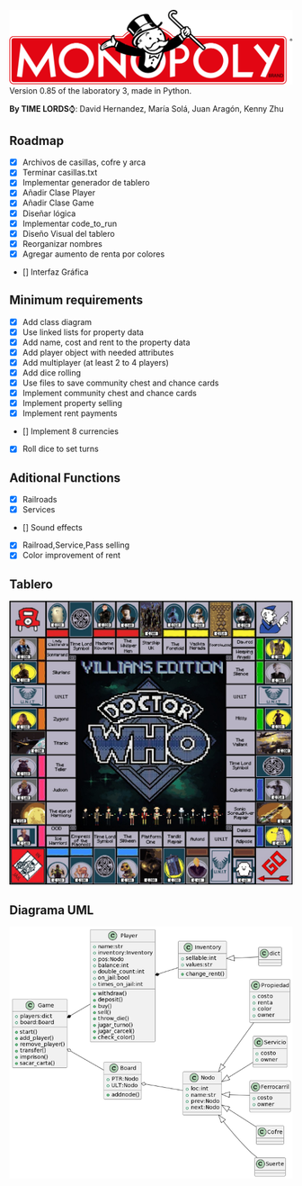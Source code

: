 ![Logo](img//monopoly.png)
Version 0.85 of the laboratory 3, made in Python.

**By TIME LORDS**:watch:: David Hernandez, María Solá, Juan Aragón, Kenny Zhu 

## Roadmap
- [X] Archivos de casillas, cofre y arca
- [X] Terminar casillas.txt
- [X] Implementar generador de tablero
- [X] Añadir Clase Player
- [X] Añadir Clase Game
- [X] Diseñar lógica
- [X] Implementar code_to_run
- [X] Diseño Visual del tablero
- [X] Reorganizar nombres
- [X] Agregar aumento de renta por colores
- [] Interfaz Gráfica
 
## Minimum requirements
- [X] Add class diagram
- [X] Use linked lists for property data
- [X] Add name, cost and rent to the property data
- [X] Add player object with needed attributes
- [X] Add multiplayer (at least 2 to 4 players)
- [X] Add dice rolling
- [X] Use files to save community chest and chance cards
- [X] Implement community chest and chance cards
- [X] Implement property selling
- [X] Implement rent payments
- [] Implement 8 currencies
- [X] Roll dice to set turns
## Aditional Functions
- [X] Railroads
- [X] Services
- [] Sound effects
- [X] Railroad,Service,Pass selling
- [X] Color improvement of rent

## Tablero
![Tablero](img//tablero.jpeg)

## Diagrama UML
![CLASS_UML](img//CLASS_UML.png)